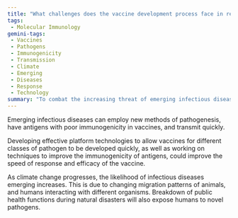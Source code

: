 ```yaml
---
title: "What challenges does the vaccine development process face in response to emerging infectious diseases, and how can these challenges be addressed?"
tags:
 - Molecular Immunology
gemini-tags:
 - Vaccines
 - Pathogens
 - Immunogenicity
 - Transmission
 - Climate
 - Emerging
 - Diseases
 - Response
 - Technology
summary: "To combat the increasing threat of emerging infectious diseases exacerbated by climate change, advancements in rapid vaccine development and improved antigen immunogenicity are crucial."
---
```

Emerging infectious diseases can employ new methods of pathogenesis, have antigens with poor immunogenicity in vaccines, and transmit quickly. 

Developing effective platform technologies to allow vaccines for different classes of pathogen to be developed quickly, as well as working on techniques to improve the immunogenicity of antigens, could improve the speed of response and efficacy of the vaccine. 

As climate change progresses, the likelihood of infectious diseases emerging increases. This is due to changing migration patterns of animals, and humans interacting with different organisms. Breakdown of public health functions during natural disasters will also expose humans to novel pathogens.
